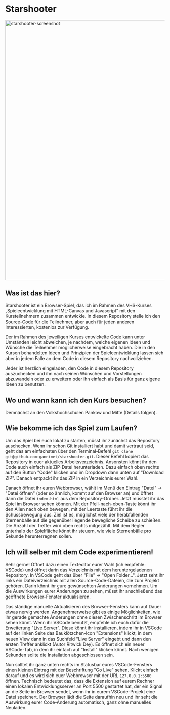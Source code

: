# Starshooter

<img width="821" alt="starshooter-screenshot" src="https://github.com/user-attachments/assets/3d971aa9-5b30-4800-b2b3-02472637d406">

## Was ist das hier?

Starshooter ist ein Browser-Spiel, das ich im Rahmen des VHS-Kurses „Spieleentwicklung mit HTML-Canvas und Javascript” mit den Kursteilnehmern zusammen entwickle. In diesem Repository stelle ich den Source-Code für die Teilnehmer, aber auch für jeden anderen Interessierten, kostenlos zur Verfügung.

Der im Rahmen des jeweiligen Kurses entwickelte Code kann unter Umständen leicht abweichen, je nachdem, welche eigenen Ideen und Wünsche die Teilnehmer möglicherweise eingebracht haben. Die in den Kursen behandelten Ideen und Prinzipien der Spieleentwicklung lassen sich aber in jedem Falle an dem Code in diesem Repository nachvollziehen.

Jeder ist herzlich eingeladen, den Code in diesem Repository auszuchecken und ihn nach seinen Wünschen und Vorstellungen abzuwandeln oder zu erweitern oder ihn einfach als Basis für ganz eigene Ideen zu benutzen.

## Wo und wann kann ich den Kurs besuchen?

Demnächst an den Volkshochschulen Pankow und Mitte (Details folgen).

## Wie bekomme ich das Spiel zum Laufen?

Um das Spiel bei euch lokal zu starten, müsst ihr zunächst das Repository auschecken. Wenn ihr schon [Git](https://git-scm.com/) installiert habt und damit vertraut seid, geht das am einfachsten über den Terminal-Befehl `git clone git@github.com:gannimet/starshooter.git`. Dieser Befehl kopiert das Repository in euer aktuelles Arbeitsverzeichnis. Ansonsten könnt ihr den Code auch einfach als ZIP-Datei herunterladen. Dazu einfach oben rechts auf den Button "Code" klicken und im Dropdown dann unten auf "Download ZIP". Danach entpackt ihr das ZIP in ein Verzeichnis eurer Wahl.

Danach öffnet ihr euren Webbrowser, wählt im Menü den Eintrag "Datei" -> "Datei öffnen" (oder so ähnlich, kommt auf den Browser an) und öffnet dann die Datei `index.html` aus dem Repository-Ordner. Jetzt müsstet ihr das Spiel im Browser sehen können. Mit der Pfeil-nach-oben-Taste könnt ihr den Alien nach oben bewegen, mit der Leertaste führt ihr die Schussbewegung aus. Ziel ist es, möglichst viele der herabfallenden Sternenbälle auf die gegenüber liegende bewegliche Scheibe zu schießen. Die Anzahl der Treffer wird oben rechts mitgezählt. Mit dem Regler unterhalb der Spielfläche könnt ihr steuern, wie viele Sternenbälle pro Sekunde herunterregnen sollen.

## Ich will selber mit dem Code experimentieren!

Sehr gerne! Öffnet dazu einen Texteditor eurer Wahl (ich empfehle: [VSCode](https://code.visualstudio.com/)) und öffnet darin das Verzeichnis mit dem heruntergeladenen Repository. In VSCode geht das über "File" -> "Open Folder…". Jetzt seht ihr links ein Dateiverzeichnis mit allen Source-Code-Dateien, die zum Projekt gehören. Darin könnt ihr eure gewünschten Änderungen vornehmen. Um die Auswirkungen eurer Änderungen zu sehen, müsst ihr anschließend das geöffnete Browser-Fenster aktualisieren.

Das ständige manuelle Aktualisieren des Browser-Fensters kann auf Dauer etwas nervig werden. Angenehmerweise gibt es einige Möglichkeiten, wie ihr gerade gemachte Änderungen ohne diesen Zwischenschritt im Browser sehen könnt. Wenn ihr VSCode benutzt, empfehle ich euch dafür die Erweiterung "[Live Server](https://marketplace.visualstudio.com/items?itemName=ritwickdey.LiveServer)". Diese könnt ihr installieren, indem ihr in VSCode auf der linken Seite das Bauklötzchen-Icon "Extensions" klickt, in dem neuen View dann in das Suchfeld "Live Server" eingebt und dann den ersten Treffer anklickt (Autor Ritwick Dey). Es öffnet sich ein neuer VSCode-Tab, in dem ihr einfach auf "Install" klicken könnt. Nach wenigen Sekunden sollte die Installation abgeschlossen sein.

Nun solltet ihr ganz unten rechts im Statusbar eures VSCode-Fensters einen kleinen Eintrag mit der Beschriftung "Go Live" sehen. Klickt einfach darauf und es wird sich euer Webbrowser mit der URL `127.0.0.1:5500` öffnen. Technisch bedeutet das, dass die Extension auf eurem Rechner einen lokalen Entwicklungsserver an Port 5500 gestartet hat, der ein Signal an die Seite im Browser sendet, wenn ihr in eurem VSCode-Projekt eine Datei speichert. Der Browser lädt die Seite daraufhin neu und ihr seht die Auswirkung eurer Code-Änderung automatisch, ganz ohne manuelles Neuladen.